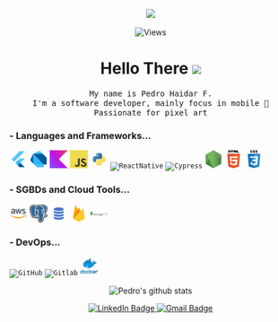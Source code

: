 <!-- <p align="center">
  <img src="https://c.tenor.com/YUzRkMOL-3EAAAAM/programming-computer-frog.gif" width="200" margin-bottom="100"/>
</p> -->
<p align="center">
  <img src="https://preview.redd.it/9xijj1l47st51.png?width=1080&format=png&auto=webp&s=dbfc67a7f7b865bbd23bf46d17506cd941a540fb" width="200" margin-bottom="100"/>
</p>


<p align="center">
  <img src="https://komarev.com/ghpvc/?username=Pedro&style=flat-square&color=red" alt="Views"/>
</p>

<h1 align="center">
    <b>Hello There</b>
    <img src="https://static.wikia.nocookie.net/disneyemojiblitz/images/9/92/EmojiBlitzObi-WanKenobi1.png/revision/latest?cb=20220726120305" weight="35" height="35"/>
</h1>

<p align="center">
  <samp>
    My name is Pedro Haidar F.
    <br>
    I'm a software developer, mainly focus in mobile 📱
    <br>
    Passionate for pixel art
  </samp>
</p>

### - Languages and Frameworks...

<p>
  <code><img height="32" src="https://raw.githubusercontent.com/github/explore/80688e429a7d4ef2fca1e82350fe8e3517d3494d/topics/flutter/flutter.png" alt="Flutter" title='Flutter'/></code>
  <code><img height="32" src="https://raw.githubusercontent.com/github/explore/80688e429a7d4ef2fca1e82350fe8e3517d3494d/topics/dart/dart.png" alt="Dart" title='Dart'/></code>
  <code><img height="32" src="https://raw.githubusercontent.com/github/explore/80688e429a7d4ef2fca1e82350fe8e3517d3494d/topics/kotlin/kotlin.png" alt="Kotlin" title='Kotlin'/></code>
  <code><img height="32" src="https://raw.githubusercontent.com/github/explore/80688e429a7d4ef2fca1e82350fe8e3517d3494d/topics/javascript/javascript.png" alt="JavaScript" title='JavaScript'/></code>
  <code><img height="32" src="https://raw.githubusercontent.com/github/explore/80688e429a7d4ef2fca1e82350fe8e3517d3494d/topics/python/python.png" alt="Python" title='Python'/></code>
  <code><img height="32" src="https://www.datocms-assets.com/45470/1631026680-logo-react-native.png" alt="ReactNative" title='ReactNative'/></code>
  <code><img height="32" src="https://static-00.iconduck.com/assets.00/cypress-icon-512x511-29zvfts6.png" alt="Cypress" title='Cypress'/></code>
  <code><img height="32" src="https://raw.githubusercontent.com/github/explore/80688e429a7d4ef2fca1e82350fe8e3517d3494d/topics/nodejs/nodejs.png" alt="NodeJs" title='NodeJs'/></code>
  <code><img height="32" src="https://raw.githubusercontent.com/github/explore/80688e429a7d4ef2fca1e82350fe8e3517d3494d/topics/html/html.png" alt="Html" title='Html'/></code>
  <code><img height="32" src="https://raw.githubusercontent.com/github/explore/80688e429a7d4ef2fca1e82350fe8e3517d3494d/topics/css/css.png" alt="CSS" title='CSS'/></code>
</p>

### - SGBDs and Cloud Tools...

<p>
  <code><img height="32" src="https://raw.githubusercontent.com/github/explore/80688e429a7d4ef2fca1e82350fe8e3517d3494d/topics/aws/aws.png" alt="AWS" title='AWS'/></code>
  <code><img height="32" src="https://raw.githubusercontent.com/github/explore/80688e429a7d4ef2fca1e82350fe8e3517d3494d/topics/postgresql/postgresql.png" alt="Flutter" title='Flutter'/></code>
  <code><img height="32" src="https://raw.githubusercontent.com/github/explore/80688e429a7d4ef2fca1e82350fe8e3517d3494d/topics/sql/sql.png" alt="SQLite" title='SQLite'/></code>
  <code><img height="32" src="https://raw.githubusercontent.com/github/explore/80688e429a7d4ef2fca1e82350fe8e3517d3494d/topics/firebase/firebase.png" alt="Firebase" title='Firebase'/></code>
  <code><img height="32" src="https://raw.githubusercontent.com/github/explore/80688e429a7d4ef2fca1e82350fe8e3517d3494d/topics/mongodb/mongodb.png" alt="MongoDB" title='MongoDB'/></code>
</p>

### - DevOps...

<p>
  <code><img height="32" src="https://cdn3.iconfinder.com/data/icons/inficons/512/github.png" alt="GitHub" title='Github'/></code>
  <code><img height="32" src="https://www.justsoftware.com.br/assets/images/GitLab_Logo.svg.png" alt="Gitlab" title='Gitlab'/></code>
  <code><img height="32" src="https://raw.githubusercontent.com/github/explore/80688e429a7d4ef2fca1e82350fe8e3517d3494d/topics/docker/docker.png" alt="Docker" title='Docker'/></code>
</p>

<p align="center">
  <img src="https://github-readme-stats-sigma-five.vercel.app/api?username=pf-haidar&show_icons=true&theme=vision-friendly-dark" alt="Pedro's github stats" />
</p>

<p align="center">
  <a href="https://www.linkedin.com/in/pedro-haidar-5261481a0/">
    <img src="https://img.shields.io/badge/LinkedIn-blue?style=for-the-badge&logo=linkedin&logoColor=white" alt="LinkedIn Badge"/>
  </a>
  <a href="mailto:pedrohfilho.dev@gmail.com">
    <img src="https://img.shields.io/badge/Gmail-red?style=for-the-badge&logo=gmail&logoColor=white" alt="Gmail Badge"/>
  </a>
</p>
